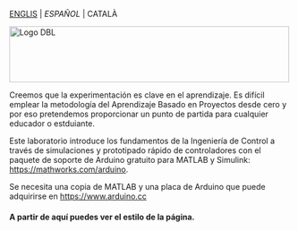 [ENGLIS](README.md) | *ESPAÑOL* | CATALÀ

<img src="Logo1.png" alt="Logo DBL" width="500" height="100">

Creemos que la experimentación es clave en el aprendizaje. Es difícil emplear la metodología del Aprendizaje Basado en Proyectos desde cero y por eso pretendemos proporcionar un punto de partida para cualquier educador o estduiante.

Este laboratorio introduce los fundamentos de la Ingeniería de Control a través de simulaciones y prototipado rápido de controladores con el paquete de soporte de Arduino gratuito para MATLAB y Simulink: <https://mathworks.com/arduino>.

Se necesita una copia de MATLAB y una placa de Arduino que puede adquirirse en <https://www.arduino.cc>


#### A partir de aquí puedes ver el estilo de la página.

